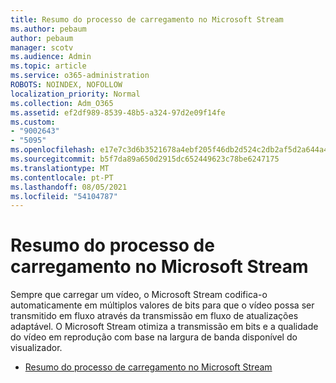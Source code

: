 ```yaml
---
title: Resumo do processo de carregamento no Microsoft Stream
ms.author: pebaum
author: pebaum
manager: scotv
ms.audience: Admin
ms.topic: article
ms.service: o365-administration
ROBOTS: NOINDEX, NOFOLLOW
localization_priority: Normal
ms.collection: Adm_O365
ms.assetid: ef2df989-8539-48b5-a324-97d2e09f14fe
ms.custom:
- "9002643"
- "5095"
ms.openlocfilehash: e17e7c3d6b3521678a4ebf205f46db2d524c2db2af5d2a644a4c1c80b016b9cf
ms.sourcegitcommit: b5f7da89a650d2915dc652449623c78be6247175
ms.translationtype: MT
ms.contentlocale: pt-PT
ms.lasthandoff: 08/05/2021
ms.locfileid: "54104787"
---
```

# <a name="upload-process-overview-in-microsoft-stream"></a>Resumo do processo de carregamento no Microsoft Stream

Sempre que carregar um vídeo, o Microsoft Stream codifica-o automaticamente em múltiplos valores de bits para que o vídeo possa ser transmitido em fluxo através da transmissão em fluxo de atualizações adaptável. O Microsoft Stream otimiza a transmissão em bits e a qualidade do vídeo em reprodução com base na largura de banda disponível do visualizador.

- [Resumo do processo de carregamento no Microsoft Stream](/stream/upload-process-overview)

